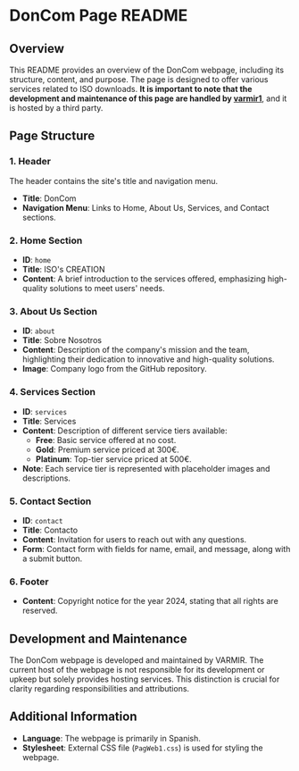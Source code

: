 # DonCom Page README

## Overview
This README provides an overview of the DonCom webpage, including its structure, content, and purpose. The page is designed to offer various services related to ISO downloads. **It is important to note that the development and maintenance of this page are handled by [varmir1](https://github.com/varmir1)**, and it is hosted by a third party.

## Page Structure

### 1. Header
The header contains the site's title and navigation menu.
- **Title**: DonCom
- **Navigation Menu**: Links to Home, About Us, Services, and Contact sections.

### 2. Home Section
- **ID**: `home`
- **Title**: ISO's CREATION
- **Content**: A brief introduction to the services offered, emphasizing high-quality solutions to meet users' needs.

### 3. About Us Section
- **ID**: `about`
- **Title**: Sobre Nosotros
- **Content**: Description of the company's mission and the team, highlighting their dedication to innovative and high-quality solutions.
- **Image**: Company logo from the GitHub repository.

### 4. Services Section
- **ID**: `services`
- **Title**: Services
- **Content**: Description of different service tiers available:
  - **Free**: Basic service offered at no cost.
  - **Gold**: Premium service priced at 300€.
  - **Platinum**: Top-tier service priced at 500€.
- **Note**: Each service tier is represented with placeholder images and descriptions.

### 5. Contact Section
- **ID**: `contact`
- **Title**: Contacto
- **Content**: Invitation for users to reach out with any questions.
- **Form**: Contact form with fields for name, email, and message, along with a submit button.

### 6. Footer
- **Content**: Copyright notice for the year 2024, stating that all rights are reserved.

## Development and Maintenance
The DonCom webpage is developed and maintained by VARMIR. The current host of the webpage is not responsible for its development or upkeep but solely provides hosting services. This distinction is crucial for clarity regarding responsibilities and attributions.

## Additional Information
- **Language**: The webpage is primarily in Spanish.
- **Stylesheet**: External CSS file (`PagWeb1.css`) is used for styling the webpage.
